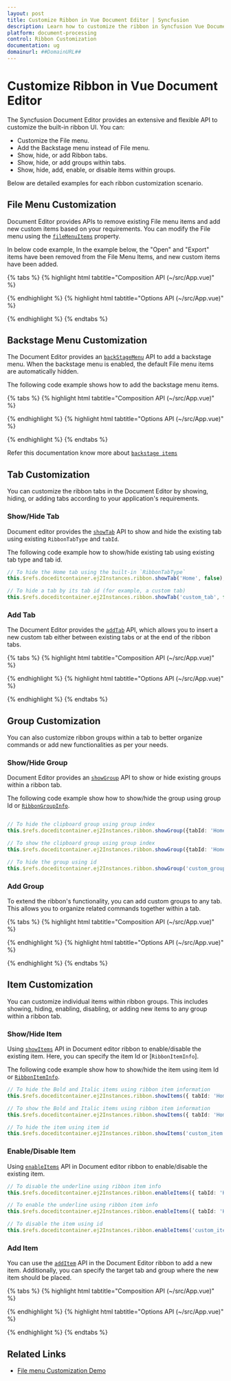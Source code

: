 ```yaml
---
layout: post
title: Customize Ribbon in Vue Document Editor | Syncfusion
description: Learn how to customize the ribbon in Syncfusion Vue Document Editor - file menu, backstage, tabs, groups, and items.
platform: document-processing
control: Ribbon Customization
documentation: ug
domainurl: ##DomainURL##
---
```


# Customize Ribbon in Vue Document Editor

The Syncfusion Document Editor provides an extensive and flexible API to customize the built-in ribbon UI. You can:

- Customize the File menu.
- Add the Backstage menu instead of File menu.
- Show, hide, or add Ribbon tabs.
- Show, hide, or add groups within tabs.
- Show, hide, add, enable, or disable items within groups.

Below are detailed examples for each ribbon customization scenario.

## File Menu Customization

Document Editor provides APIs to remove existing File menu items and add new custom items based on your requirements. You can modify the File menu using the [`fileMenuItems`](https://ej2.syncfusion.com/vue/documentation/api/document-editor-container#filemenuitems) property.

In below code example, In the example below, the "Open" and "Export" items have been removed from the File Menu Items, and new custom items have been added.

{% tabs %}
{% highlight html tabtitle="Composition API (~/src/App.vue)" %}

<template>
<div class="control-section">
    <ejs-documenteditorcontainer ref="doceditcontainer" :toolbarMode="'Ribbon'" 
    :serviceUrl="hostUrl" :enableToolbar='true' height='600px' :fileMenuItems="fileMenuItems"
    @fileMenuItemClick="fileMenuClick"></ejs-documenteditorcontainer>
</div>
</template>
<script setup>
import { DocumentEditorContainerComponent, Toolbar, Ribbon } from "@syncfusion/ej2-vue-documenteditor";
import { onMounted, ref } from 'vue';

const documenteditorcontainer = ref(null);
provide('DocumentEditorContainer', [Toolbar, Ribbon]);
const fileMenuItems = [
  'New',
  'Print',
  { text: 'Export', id: 'custom_item', iconCss: 'e-icons e-export' }
];
function fileMenuClick(args) {
  if (args.item && args.item.id === 'custom_item') {
    doceditcontainer.value.ej2Instances.documentEditor.save('Sample', 'Docx');
  }
}
onMounted(() => {
  const editorInstance = doceditcontainer.value?.ej2Instances?.documentEditor;
});
</script>

{% endhighlight %}
{% highlight html tabtitle="Options API (~/src/App.vue)" %}

<template>
<div class="control-section">
    <ejs-documenteditorcontainer ref="doceditcontainer" :toolbarMode="'Ribbon'" 
    :serviceUrl="hostUrl" :enableToolbar='true' height='600px' :fileMenuItems="fileMenuItems"
    @fileMenuItemClick="fileMenuClick"></ejs-documenteditorcontainer>
</div>
</template>

<script>
import { DocumentEditorContainerComponent, Toolbar, Ribbon } from "@syncfusion/ej2-vue-documenteditor";
export default {
  components: {
    'ejs-documenteditorcontainer': DocumentEditorContainerComponent,
  },
  provide: {
    DocumentEditorContainer: [Toolbar, Ribbon]
  },
  data() {
    return {
      fileMenuItems: [
        'New',
        'Print',
        { text: 'Export', id: 'custom_item', iconCss: 'e-icons e-export' }
      ]
    };
  },
  methods: {
    fileMenuClick(args) {
      if (args.item) {
        this.$refs.doceditcontainer.ej2Instances.documentEditor.save('Sample', 'Docx');
      }
    }
  }
};

</script>

{% endhighlight %}
{% endtabs %}

## Backstage Menu Customization

The Document Editor provides an [`backStageMenu`](https://ej2.syncfusion.com/vue/documentation/api/document-editor-container#backStageMenu) API to add a backstage menu. When the backstage menu is enabled, the default File menu items are automatically hidden.

The following code example shows how to add the backstage menu items.

{% tabs %}
{% highlight html tabtitle="Composition API (~/src/App.vue)" %}

<template>
<div class="control-section">
    <ejs-documenteditorcontainer ref="doceditcontainer" :toolbarMode="'Ribbon'" 
    :serviceUrl="hostUrl" :enableToolbar='true' height='600px' :fileMenuItems="fileMenuItems"
    @fileMenuItemClick="fileMenuClick"></ejs-documenteditorcontainer>
</div>
</template>
<script setup>
import { DocumentEditorContainerComponent, Toolbar, Ribbon } from "@syncfusion/ej2-vue-documenteditor";
import { onMounted, ref } from 'vue';

const documenteditorcontainer = ref(null);
provide('DocumentEditorContainer', [Toolbar, Ribbon]);
const backstageMenu = {
  text: 'File',
  backButton: { text: 'close' },
  items: [
    { id: 'new', text: 'New', iconCss: 'e-icons e-de-ctnr-new' }
  ]
};
function handleBackstageItemClick(args) {
  if (args.item) {
    doceditcontainer.value.ej2Instances.documentEditor.openBlank();
  }
}
onMounted(() => {
  const editorInstance = doceditcontainer.value?.ej2Instances?.documentEditor;
});
</script>

{% endhighlight %}
{% highlight html tabtitle="Options API (~/src/App.vue)" %}

<template>
<div class="control-section">
    <ejs-documenteditorcontainer ref="doceditcontainer" :toolbarMode="'Ribbon'" 
    :serviceUrl="hostUrl" :enableToolbar='true' height='600px' :backstageMenu="backstageMenu"
    @backstageItemClick="handleBackstageItemClick"></ejs-documenteditorcontainer>
</div>
</template>

<script>
import { DocumentEditorContainerComponent, Toolbar, Ribbon } from "@syncfusion/ej2-vue-documenteditor";
export default {
  components: {
    'ejs-documenteditorcontainer': DocumentEditorContainerComponent,
  },
  provide: {
    DocumentEditorContainer: [Toolbar, Ribbon]
  },
  data() {
    return {
      backstageMenu: {
        text: 'File',
        backButton: { text: 'close' },
        items: [
          { id: 'new', text: 'New', iconCss: 'e-icons e-de-ctnr-new' }
        ]
      }
    };
  },
  methods: {
    handleBackstageItemClick(args) {
      if (args.item) {
        this.$refs.doceditcontainer.ej2Instances.documentEditor.openBlank();
      }
    }
  }
};
</script>

{% endhighlight %}
{% endtabs %}

Refer this documentation know more about [`backstage items`](https://ej2.syncfusion.com/documentation/ribbon/backstage)

## Tab Customization

You can customize the ribbon tabs in the Document Editor by showing, hiding, or adding tabs according to your application's requirements.

### Show/Hide Tab

Document editor provides the [`showTab`](https://ej2.syncfusion.com/vue/documentation/api/document-editor-container/ribbon#showtab) API to show and hide the existing tab using existing `RibbonTabType` and `tabId`.

The following code example how to show/hide existing tab using existing tab type and tab id.

```ts
// To hide the Home tab using the built-in `RibbonTabType`
this.$refs.doceditcontainer.ej2Instances.ribbon.showTab('Home', false);

// To hide a tab by its tab id (for example, a custom tab)
this.$refs.doceditcontainer.ej2Instances.ribbon.showTab('custom_tab', false);
```

### Add Tab

The Document Editor provides the [`addTab`](https://ej2.syncfusion.com/vue/documentation/api/document-editor-container/ribbon#addtab) API, which allows you to insert a new custom tab either between existing tabs or at the end of the ribbon tabs.

{% tabs %}
{% highlight html tabtitle="Composition API (~/src/App.vue)" %}

<template>
<div class="control-section">
    <ejs-documenteditorcontainer ref="doceditcontainer" :toolbarMode="'Ribbon'" 
    :serviceUrl="hostUrl" :enableToolbar='true' height='600px'></ejs-documenteditorcontainer>
</div>
</template>
<script setup>
import { DocumentEditorContainerComponent, Toolbar, Ribbon } from "@syncfusion/ej2-vue-documenteditor";
import { onMounted, ref } from 'vue';
import { RibbonTabModel } from '@syncfusion/ej2-ribbon';

const documenteditorcontainer = ref(null);
provide('DocumentEditorContainer', [Toolbar, Ribbon]);

onMounted(() => {
    const container = doceditcontainer.value?.ej2Instances;
    // To add the tab at end of tab
    const ribbonTab = {
      header: 'Custom Tab',
      id: 'custom_tab',
      groups: [{
        header: 'Custom Group',
        collections: [{
          items: [{
            type: 'Button',
            buttonSettings: {
              content: 'New',
              iconCss: 'e-icons e-de-ctnr-new',
              clicked: () => {
                container.documentEditor.openBlank();
              }
            }
          }]
        }]
      }]
    };
    container.ribbon.addTab(ribbonTab);

    // To add the tab before the Insert tab(exising tab)
    container.ribbon.addTab(ribbonTab, 'Insert');
});
</script>

{% endhighlight %}
{% highlight html tabtitle="Options API (~/src/App.vue)" %}

<template>
<div class="control-section">
    <ejs-documenteditorcontainer ref="doceditcontainer" :toolbarMode="'Ribbon'" 
    :serviceUrl="hostUrl" :enableToolbar='true' height='600px'></ejs-documenteditorcontainer>
</div>
</template>

<script>
import { DocumentEditorContainerComponent, Toolbar, Ribbon } from "@syncfusion/ej2-vue-documenteditor";

export default {
  components: {
    'ejs-documenteditorcontainer': DocumentEditorContainerComponent,
  },
  provide: {
    DocumentEditorContainer: [Toolbar, Ribbon]
  },
  mounted() {
    const container = this.$refs.doceditcontainer.ej2Instances;

    // To add the tab at end of tab
    const ribbonTab = {
      header: 'Custom Tab',
      id: 'custom_tab',
      groups: [{
        header: 'Custom Group',
        collections: [{
          items: [{
            type: 'Button',
            buttonSettings: {
              content: 'New',
              iconCss: 'e-icons e-de-ctnr-new',
              clicked: () => {
                container.documentEditor.openBlank();
              }
            }
          }]
        }]
      }]
    };
    container.ribbon.addTab(ribbonTab);

    // To add the tab before the Insert tab(exising tab)
    container.ribbon.addTab(ribbonTab, 'Insert');
  }
};

</script>

{% endhighlight %}
{% endtabs %}

## Group Customization

You can also customize ribbon groups within a tab to better organize commands or add new functionalities as per your needs.

### Show/Hide Group 

Document Editor provides an [`showGroup`](https://ej2.syncfusion.com/vue/documentation/api/document-editor-container/ribbon#showgroup) API to show or hide existing groups within a ribbon tab.

The following code example show how to show/hide the group using group Id or [`RibbonGroupInfo`](https://ej2.syncfusion.com/vue/documentation/api/document-editor-container#ribbongroupinfo).

```ts

// To hide the clipboard group using group index
this.$refs.doceditcontainer.ej2Instances.ribbon.showGroup({tabId: 'Home', index: 1} , false);

// To show the clipboard group using group index
this.$refs.doceditcontainer.ej2Instances.ribbon.showGroup({tabId: 'Home', index: 1} , true);

// To hide the group using id
this.$refs.doceditcontainer.ej2Instances.ribbon.showGroup('custom_group', false);

```

### Add Group

To extend the ribbon's functionality, you can add custom groups to any tab. This allows you to organize related commands together within a tab.

{% tabs %}
{% highlight html tabtitle="Composition API (~/src/App.vue)" %}

<template>
<div class="control-section">
    <ejs-documenteditorcontainer ref="doceditcontainer" :toolbarMode="'Ribbon'" 
    :serviceUrl="hostUrl" :enableToolbar='true' height='600px'></ejs-documenteditorcontainer>
</div>
</template>
<script setup>
import { DocumentEditorContainerComponent, Toolbar, Ribbon } from "@syncfusion/ej2-vue-documenteditor";
import { onMounted, ref } from 'vue';

const documenteditorcontainer = ref(null);
provide('DocumentEditorContainer', [Toolbar, Ribbon]);

onMounted(() => {
    const container = doceditcontainer.value?.ej2Instances;
    // Add the new group at the end of the Home tab
    const ribbonGroup = {
      header: 'Custom Group',
      collections: [
        {
          items: [
            {
              type: 'Button',
              buttonSettings: {
                content: 'New',
                iconCss: 'e-icons e-de-ctnr-new',
                clicked: () => {
                  container.documentEditor.openBlank();
                }
              }
            }
          ]
        }
      ]
    };
    container.ribbon.addGroup('Home', ribbonGroup);

    // Add the new group at the specified index of the Home tab (before the Clipboard group)

    container.ribbon.addGroup('Home', ribbonGroup, 1);
});
</script>

{% endhighlight %}
{% highlight html tabtitle="Options API (~/src/App.vue)" %}

<template>
<div class="control-section">
    <ejs-documenteditorcontainer ref="doceditcontainer" :toolbarMode="'Ribbon'" 
    :serviceUrl="hostUrl" :enableToolbar='true' height='600px'></ejs-documenteditorcontainer>
</div>
</template>

<script>
import { DocumentEditorContainerComponent, Toolbar, Ribbon } from "@syncfusion/ej2-vue-documenteditor";

export default {
  components: {
    'ejs-documenteditorcontainer': DocumentEditorContainerComponent,
  },
  provide: {
    DocumentEditorContainer: [Toolbar, Ribbon]
  },
  mounted() {
    const container = this.$refs.doceditcontainer.ej2Instances;

    // Add the new group at the end of the Home tab
    const ribbonGroup = {
      header: 'Custom Group',
      collections: [
        {
          items: [
            {
              type: 'Button',
              buttonSettings: {
                content: 'New',
                iconCss: 'e-icons e-de-ctnr-new',
                clicked: () => {
                  container.documentEditor.openBlank();
                }
              }
            }
          ]
        }
      ]
    };
    container.ribbon.addGroup('Home', ribbonGroup);

    // Add the new group at the specified index of the Home tab (before the Clipboard group)

    container.ribbon.addGroup('Home', ribbonGroup, 1);
  }
};
</script>

{% endhighlight %}
{% endtabs %}

## Item Customization

You can customize individual items within ribbon groups. This includes showing, hiding, enabling, disabling, or adding new items to any group within a ribbon tab.

### Show/Hide Item

Using [`showItems`](https://ej2.syncfusion.com/vue/documentation/api/document-editor-container/ribbon#showitems) API in Document editor ribbon to enable/disable the existing item. Here, you can specify the item Id or [`RibbonItemInfo`].

The following code example show how to show/hide the item using item Id or [`RibbonItemInfo`](https://ej2.syncfusion.com/vue/documentation/api/document-editor-container#ribboniteminfo).

```ts
// To hide the Bold and Italic items using ribbon item information
this.$refs.doceditcontainer.ej2Instances.ribbon.showItems({ tabId: 'Home', groupIndex: 2, itemIndexes: [5, 6] } , false);

// To show the Bold and Italic items using ribbon item information
this.$refs.doceditcontainer.ej2Instances.ribbon.showItems({ tabId: 'Home', groupIndex: 2, itemIndexes: [5, 6] } , true);

// To hide the item using item id
this.$refs.doceditcontainer.ej2Instances.ribbon.showItems('custom_item', false);
```

### Enable/Disable Item

Using [`enableItems`](https://ej2.syncfusion.com/vue/documentation/api/document-editor-container/ribbon#enableitems) API in Document editor ribbon to enable/disable the existing item.

```ts
// To disable the underline using ribbon item info
this.$refs.doceditcontainer.ej2Instances.ribbon.enableItems({ tabId: 'Home', groupIndex: 2, itemIndexes: [7] },false);

// To enable the underline using ribbon item info
this.$refs.doceditcontainer.ej2Instances.ribbon.enableItems({ tabId: 'Home', groupIndex: 2, itemIndexes: [7] },true);

// To disable the item using id
this.$refs.doceditcontainer.ej2Instances.ribbon.enableItems('custom_item', false);

```

### Add Item

You can use the [`addItem`](https://ej2.syncfusion.com/vue/documentation/api/document-editor-container/ribbon#additem) API in the Document Editor ribbon to add a new item. Additionally, you can specify the target tab and group where the new item should be placed.

{% tabs %}
{% highlight html tabtitle="Composition API (~/src/App.vue)" %}

<template>
<div class="control-section">
    <ejs-documenteditorcontainer ref="doceditcontainer" :toolbarMode="'Ribbon'" 
    :serviceUrl="hostUrl" :enableToolbar='true' height='600px'></ejs-documenteditorcontainer>
</div>
</template>
<script setup>
import { DocumentEditorContainerComponent, Toolbar, Ribbon } from "@syncfusion/ej2-vue-documenteditor";
import { onMounted, ref } from 'vue';

const documenteditorcontainer = ref(null);
provide('DocumentEditorContainer', [Toolbar, Ribbon]);

onMounted(() => {
    const container = doceditcontainer.value?.ej2Instances;
    // To add the item at the end of the specified group (the item will be added at the end of the Undo group)
    const ribbonItem = {
      type: 'Button',
      buttonSettings: {
        content: 'New',
        iconCss: 'e-icons e-de-ctnr-new',
        clicked: () => {
          container.documentEditor.openBlank();
        }
      }
    };
    container.ribbon.addItem({ tabId: 'Home', index: 0 }, ribbonItem);

    // To add the item before the specified item index (the item will be added before the Redo item in the Undo group)

    container.ribbon.addItem({ tabId: 'Home', index: 0 }, ribbonItem, 1);
});
</script>

{% endhighlight %}
{% highlight html tabtitle="Options API (~/src/App.vue)" %}

<template>
<div class="control-section">
    <ejs-documenteditorcontainer ref="doceditcontainer" :toolbarMode="'Ribbon'" 
    :serviceUrl="hostUrl" :enableToolbar='true' height='600px'></ejs-documenteditorcontainer>
</div>
</template>

<script>
import { DocumentEditorContainerComponent, Toolbar, Ribbon } from "@syncfusion/ej2-vue-documenteditor";

export default {
  components: {
    'ejs-documenteditorcontainer': DocumentEditorContainerComponent,
  },
  provide: {
    DocumentEditorContainer: [Toolbar, Ribbon]
  },
  mounted() {
    const container = this.$refs.doceditcontainer.ej2Instances;
    // To add the item at the end of the specified group (the item will be added at the end of the Undo group)
    const ribbonItem = {
      type: 'Button',
      buttonSettings: {
        content: 'New',
        iconCss: 'e-icons e-de-ctnr-new',
        clicked: () => {
          container.documentEditor.openBlank();
        }
      }
    };
    container.ribbon.addItem({ tabId: 'Home', index: 0 }, ribbonItem);

    // To add the item before the specified item index (the item will be added before the Redo item in the Undo group)

    container.ribbon.addItem({ tabId: 'Home', index: 0 }, ribbonItem, 1);
  }
};
</script>

{% endhighlight %}
{% endtabs %}

## Related Links

- [File menu Customization Demo](https://ej2.syncfusion.com/demos#/material/document-editor/ribbon-customization)